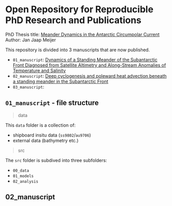 # Open Repository for Reproducible PhD Research and Publications

PhD Thesis title: [Meander Dynamics in the Antarctic Circumpolar Current](https://figshare.utas.edu.au/articles/thesis/Meander_dynamics_in_the_Antarctic_Circumpolar_Current/25143134?file=45294115)\
Author: Jan Jaap Meijer


This repository is divided into 3 manuscripts that are now published.

 - `01_manuscript`: [Dynamics of a Standing Meander of the Subantarctic Front Diagnosed from Satellite Altimetry and Along-Stream Anomalies of Temperature and Salinity](http://doi.org/10.1175/JPO-D-21-0049.1)
 - `02_manuscript`: [Deep cyclogenesis and poleward heat advection beneath a standing meander in the Subantarctic Front](https://doi.org/10.1175/JPO-D-25-0016.1)
 - `03_manuscript`: []()

## `01_manuscript` - file structure
> data

This `data` folder is a collection of:
 - shipboard insitu data (`ss9802`/`au9706`)
 - external data (bathymetry etc.)

> src

The `src` folder is subdived into three subfolders:
 - `00_data`
 - `01_models`
 - `02_analysis`

## 02_manuscript
